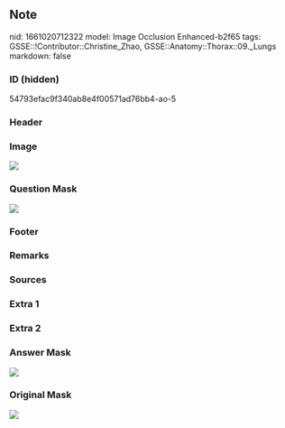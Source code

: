 ## Note
nid: 1661020712322
model: Image Occlusion Enhanced-b2f65
tags: GSSE::!Contributor::Christine_Zhao, GSSE::Anatomy::Thorax::09._Lungs
markdown: false

### ID (hidden)
54793efac9f340ab8e4f00571ad76bb4-ao-5

### Header


### Image
<img src="trachea_diag.gif">

### Question Mask
<img src="54793efac9f340ab8e4f00571ad76bb4-ao-5-Q.svg">

### Footer


### Remarks


### Sources


### Extra 1


### Extra 2


### Answer Mask
<img src="54793efac9f340ab8e4f00571ad76bb4-ao-5-A.svg">

### Original Mask
<img src="54793efac9f340ab8e4f00571ad76bb4-ao-O.svg">
